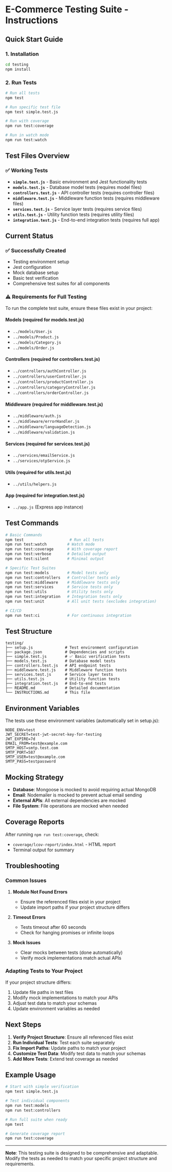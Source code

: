 # E-Commerce Testing Suite - Instructions

## Quick Start Guide

### 1. Installation
```bash
cd testing
npm install
```

### 2. Run Tests
```bash
# Run all tests
npm test

# Run specific test file
npm test simple.test.js

# Run with coverage
npm run test:coverage

# Run in watch mode
npm run test:watch
```

## Test Files Overview

### ✅ Working Tests
- **`simple.test.js`** - Basic environment and Jest functionality tests
- **`models.test.js`** - Database model tests (requires model files)
- **`controllers.test.js`** - API controller tests (requires controller files)
- **`middleware.test.js`** - Middleware function tests (requires middleware files)
- **`services.test.js`** - Service layer tests (requires service files)
- **`utils.test.js`** - Utility function tests (requires utility files)
- **`integration.test.js`** - End-to-end integration tests (requires full app)

## Current Status

### ✅ Successfully Created
- Testing environment setup
- Jest configuration
- Mock database setup
- Basic test verification
- Comprehensive test suites for all components

### ⚠️ Requirements for Full Testing
To run the complete test suite, ensure these files exist in your project:

#### Models (required for models.test.js)
- `../models/User.js`
- `../models/Product.js`
- `../models/Category.js`
- `../models/Order.js`

#### Controllers (required for controllers.test.js)
- `../controllers/authController.js`
- `../controllers/userController.js`
- `../controllers/productController.js`
- `../controllers/categoryController.js`
- `../controllers/orderController.js`

#### Middleware (required for middleware.test.js)
- `../middleware/auth.js`
- `../middleware/errorHandler.js`
- `../middleware/languageDetection.js`
- `../middleware/validation.js`

#### Services (required for services.test.js)
- `../services/emailService.js`
- `../services/otpService.js`

#### Utils (required for utils.test.js)
- `../utils/helpers.js`

#### App (required for integration.test.js)
- `../app.js` (Express app instance)

## Test Commands

```bash
# Basic Commands
npm test                    # Run all tests
npm run test:watch         # Watch mode
npm run test:coverage      # With coverage report
npm run test:verbose       # Detailed output
npm run test:silent        # Minimal output

# Specific Test Suites
npm run test:models        # Model tests only
npm run test:controllers   # Controller tests only
npm run test:middleware    # Middleware tests only
npm run test:services      # Service tests only
npm run test:utils         # Utility tests only
npm run test:integration   # Integration tests only
npm run test:unit          # All unit tests (excludes integration)

# CI/CD
npm run test:ci            # For continuous integration
```

## Test Structure

```
testing/
├── setup.js              # Test environment configuration
├── package.json          # Dependencies and scripts
├── simple.test.js        # ✅ Basic verification tests
├── models.test.js        # Database model tests
├── controllers.test.js   # API endpoint tests
├── middleware.test.js    # Middleware function tests
├── services.test.js      # Service layer tests
├── utils.test.js         # Utility function tests
├── integration.test.js   # End-to-end tests
├── README.md             # Detailed documentation
└── INSTRUCTIONS.md       # This file
```

## Environment Variables

The tests use these environment variables (automatically set in setup.js):

```env
NODE_ENV=test
JWT_SECRET=test-jwt-secret-key-for-testing
JWT_EXPIRE=7d
EMAIL_FROM=test@example.com
SMTP_HOST=smtp.test.com
SMTP_PORT=587
SMTP_USER=test@example.com
SMTP_PASS=testpassword
```

## Mocking Strategy

- **Database**: Mongoose is mocked to avoid requiring actual MongoDB
- **Email**: Nodemailer is mocked to prevent actual email sending
- **External APIs**: All external dependencies are mocked
- **File System**: File operations are mocked when needed

## Coverage Reports

After running `npm run test:coverage`, check:
- `coverage/lcov-report/index.html` - HTML report
- Terminal output for summary

## Troubleshooting

### Common Issues

1. **Module Not Found Errors**
   - Ensure the referenced files exist in your project
   - Update import paths if your project structure differs

2. **Timeout Errors**
   - Tests timeout after 60 seconds
   - Check for hanging promises or infinite loops

3. **Mock Issues**
   - Clear mocks between tests (done automatically)
   - Verify mock implementations match actual APIs

### Adapting Tests to Your Project

If your project structure differs:

1. Update file paths in test files
2. Modify mock implementations to match your APIs
3. Adjust test data to match your schemas
4. Update environment variables as needed

## Next Steps

1. **Verify Project Structure**: Ensure all referenced files exist
2. **Run Individual Tests**: Test each suite separately
3. **Fix Import Paths**: Update paths to match your project
4. **Customize Test Data**: Modify test data to match your schemas
5. **Add More Tests**: Extend test coverage as needed

## Example Usage

```bash
# Start with simple verification
npm test simple.test.js

# Test individual components
npm run test:models
npm run test:controllers

# Run full suite when ready
npm test

# Generate coverage report
npm run test:coverage
```

---

**Note**: This testing suite is designed to be comprehensive and adaptable. Modify the tests as needed to match your specific project structure and requirements.